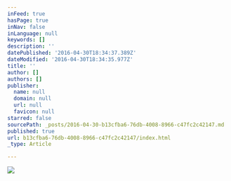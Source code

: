 ```yaml
---
inFeed: true
hasPage: true
inNav: false
inLanguage: null
keywords: []
description: ''
datePublished: '2016-04-30T18:34:37.389Z'
dateModified: '2016-04-30T18:34:35.977Z'
title: ''
author: []
authors: []
publisher:
  name: null
  domain: null
  url: null
  favicon: null
starred: false
sourcePath: _posts/2016-04-30-b13cfba6-76db-4008-8966-c47fc2c42147.md
published: true
url: b13cfba6-76db-4008-8966-c47fc2c42147/index.html
_type: Article

---
```

![](https://the-grid-user-content.s3-us-west-2.amazonaws.com/3c6fb790-905f-4a33-905f-854caac63aa4.jpg)
